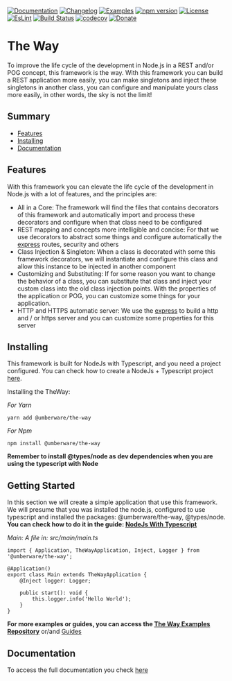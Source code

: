 [![Documentation](https://img.shields.io/badge/Documentation-lightseagreen.svg)](documentation/index.md)
[![Changelog](https://img.shields.io/badge/Changelog-lightseagreen.svg)](documentation/the-way/changelog.md)
[![Examples](https://img.shields.io/badge/Examples-lightseagreen.svg)](https://github.com/umberware/the-way-examples)
[![npm version](https://badge.fury.io/js/%40umberware%2Fthe-way.svg)](https://badge.fury.io/js/%40umberware%2Fthe-way)
[![License](https://img.shields.io/badge/License-MIT-red.svg)](https://raw.githubusercontent.com/umberware/the-way/master/LICENSE)
[![EsLint](https://img.shields.io/badge/EsLint-Enabled-green.svg)](https://raw.githubusercontent.com/umberware/the-way/master/.eslintrc)
[![Build Status](https://travis-ci.com/umberware/the-way.svg?branch=master)](https://travis-ci.com/umberware/the-way)
[![codecov](https://codecov.io/gh/umberware/the-way/branch/master/graph/badge.svg?token=JDRUQC0T9A)](https://codecov.io/gh/umberware/the-way)
[![Donate](https://img.shields.io/badge/%24-Donate-blue.svg)](http://the-way.umberware.com/donate)

# The Way

To improve the life cycle of the development in Node.js in a REST and/or POG concept, this framework is the way.
With this framework you can build a REST application more easily, you can make singletons and inject these singletons in another class, you can configure and manipulate yours class
more easily, in other words, the sky is not the limit!

## Summary

 - [Features](#features)
 - [Installing](#installing)
 - [Documentation](./documentation/index.md)

## Features

With this framework you can elevate the life cycle of the development in Node.js with a lot of features, and the principles are:

 - All in a Core: The framework will find the files that contains decorators of this framework and automatically import and process these decorators and configure when that class need to be configured
 - REST mapping and concepts more intelligible and concise: For that we use decorators to abstract some things and configure automatically the [express](https://github.com/expressjs/express) routes, security and others
 - Class Injection & Singleton: When a class is decorated with some this framework decorators, we will instantiate and configure this class and allow this instance to be injected in another component
 - Customizing and Substituting: If for some reason you want to change the behavior of a class, you can substitute that class and inject your custom class into the old class injection points. With the properties of the application or POG, you can customize some things for your application.
 - HTTP and HTTPS automatic server: We use the [express](https://github.com/expressjs/express) to build a http and / or https server and you can customize some properties for this server

## Installing

This framework is built for NodeJs with Typescript, and you need a project configured. You can check how to create a NodeJs + Typescript project [here](documentation/guides/node-typescript-guide.md).

Installing the TheWay:

*For Yarn*

    yarn add @umberware/the-way

*For Npm*

    npm install @umberware/the-way

**Remember to install @types/node as dev dependencies when you are using the typescript with Node**


## Getting Started

In this section we will create a simple application that use this framework.
We will presume that you was installed the node.js, configured to use typescript and installed the packages: @umberware/the-way, @types/node.
**You can check how to do it in the guide: [NodeJs With Typescript](./documentation/guides/node-typescript-guide.md)**

*Main: A file in: src/main/main.ts*

    import { Application, TheWayApplication, Inject, Logger } from '@umberware/the-way';

    @Application()
    export class Main extends TheWayApplication {
        @Inject logger: Logger;

        public start(): void {
            this.logger.info('Hello World');
        }
    }

**For more examples or guides, you can access the [The Way Examples Repository](https://github.com/umberware/the-way-examples)** or/and [Guides](./documentation/index.md#guides)

## Documentation

To access the full documentation you check [here](documentation/index.md)